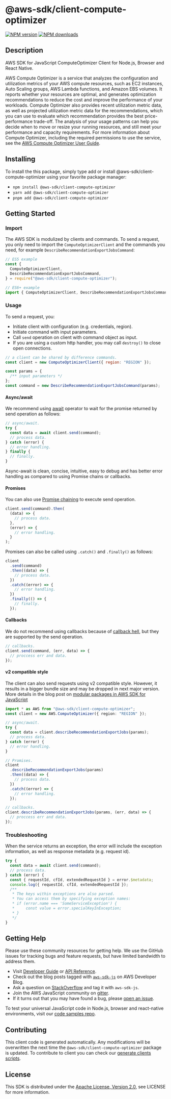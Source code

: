 # @aws-sdk/client-compute-optimizer

[![NPM version](https://img.shields.io/npm/v/@aws-sdk/client-compute-optimizer/latest.svg)](https://www.npmjs.com/package/@aws-sdk/client-compute-optimizer)
[![NPM downloads](https://img.shields.io/npm/dm/@aws-sdk/client-compute-optimizer.svg)](https://www.npmjs.com/package/@aws-sdk/client-compute-optimizer)

## Description

AWS SDK for JavaScript ComputeOptimizer Client for Node.js, Browser and React Native.

<p>AWS Compute Optimizer is a service that analyzes the configuration and utilization metrics of your
AWS compute resources, such as EC2 instances, Auto Scaling groups, AWS Lambda functions, and
Amazon EBS volumes. It reports whether your resources are optimal, and generates optimization
recommendations to reduce the cost and improve the performance of your workloads. Compute Optimizer
also provides recent utilization metric data, as well as projected utilization metric
data for the recommendations, which you can use to evaluate which recommendation
provides the best price-performance trade-off. The analysis of your usage patterns can
help you decide when to move or resize your running resources, and still meet your
performance and capacity requirements. For more information about Compute Optimizer, including the
required permissions to use the service, see the <a href="https://docs.aws.amazon.com/compute-optimizer/latest/ug/">AWS Compute Optimizer User Guide</a>.</p>

## Installing

To install the this package, simply type add or install @aws-sdk/client-compute-optimizer
using your favorite package manager:

- `npm install @aws-sdk/client-compute-optimizer`
- `yarn add @aws-sdk/client-compute-optimizer`
- `pnpm add @aws-sdk/client-compute-optimizer`

## Getting Started

### Import

The AWS SDK is modulized by clients and commands.
To send a request, you only need to import the `ComputeOptimizerClient` and
the commands you need, for example `DescribeRecommendationExportJobsCommand`:

```js
// ES5 example
const {
  ComputeOptimizerClient,
  DescribeRecommendationExportJobsCommand,
} = require("@aws-sdk/client-compute-optimizer");
```

```ts
// ES6+ example
import { ComputeOptimizerClient, DescribeRecommendationExportJobsCommand } from "@aws-sdk/client-compute-optimizer";
```

### Usage

To send a request, you:

- Initiate client with configuration (e.g. credentials, region).
- Initiate command with input parameters.
- Call `send` operation on client with command object as input.
- If you are using a custom http handler, you may call `destroy()` to close open connections.

```js
// a client can be shared by difference commands.
const client = new ComputeOptimizerClient({ region: "REGION" });

const params = {
  /** input parameters */
};
const command = new DescribeRecommendationExportJobsCommand(params);
```

#### Async/await

We recommend using [await](https://developer.mozilla.org/en-US/docs/Web/JavaScript/Reference/Operators/await)
operator to wait for the promise returned by send operation as follows:

```js
// async/await.
try {
  const data = await client.send(command);
  // process data.
} catch (error) {
  // error handling.
} finally {
  // finally.
}
```

Async-await is clean, concise, intuitive, easy to debug and has better error handling
as compared to using Promise chains or callbacks.

#### Promises

You can also use [Promise chaining](https://developer.mozilla.org/en-US/docs/Web/JavaScript/Guide/Using_promises#chaining)
to execute send operation.

```js
client.send(command).then(
  (data) => {
    // process data.
  },
  (error) => {
    // error handling.
  }
);
```

Promises can also be called using `.catch()` and `.finally()` as follows:

```js
client
  .send(command)
  .then((data) => {
    // process data.
  })
  .catch((error) => {
    // error handling.
  })
  .finally(() => {
    // finally.
  });
```

#### Callbacks

We do not recommend using callbacks because of [callback hell](http://callbackhell.com/),
but they are supported by the send operation.

```js
// callbacks.
client.send(command, (err, data) => {
  // proccess err and data.
});
```

#### v2 compatible style

The client can also send requests using v2 compatible style.
However, it results in a bigger bundle size and may be dropped in next major version. More details in the blog post
on [modular packages in AWS SDK for JavaScript](https://aws.amazon.com/blogs/developer/modular-packages-in-aws-sdk-for-javascript/)

```ts
import * as AWS from "@aws-sdk/client-compute-optimizer";
const client = new AWS.ComputeOptimizer({ region: "REGION" });

// async/await.
try {
  const data = client.describeRecommendationExportJobs(params);
  // process data.
} catch (error) {
  // error handling.
}

// Promises.
client
  .describeRecommendationExportJobs(params)
  .then((data) => {
    // process data.
  })
  .catch((error) => {
    // error handling.
  });

// callbacks.
client.describeRecommendationExportJobs(params, (err, data) => {
  // proccess err and data.
});
```

### Troubleshooting

When the service returns an exception, the error will include the exception information,
as well as response metadata (e.g. request id).

```js
try {
  const data = await client.send(command);
  // process data.
} catch (error) {
  const { requestId, cfId, extendedRequestId } = error.$metadata;
  console.log({ requestId, cfId, extendedRequestId });
  /**
   * The keys within exceptions are also parsed.
   * You can access them by specifying exception names:
   * if (error.name === 'SomeServiceException') {
   *     const value = error.specialKeyInException;
   * }
   */
}
```

## Getting Help

Please use these community resources for getting help.
We use the GitHub issues for tracking bugs and feature requests, but have limited bandwidth to address them.

- Visit [Developer Guide](https://docs.aws.amazon.com/sdk-for-javascript/v3/developer-guide/welcome.html)
  or [API Reference](https://docs.aws.amazon.com/AWSJavaScriptSDK/v3/latest/index.html).
- Check out the blog posts tagged with [`aws-sdk-js`](https://aws.amazon.com/blogs/developer/tag/aws-sdk-js/)
  on AWS Developer Blog.
- Ask a question on [StackOverflow](https://stackoverflow.com/questions/tagged/aws-sdk-js) and tag it with `aws-sdk-js`.
- Join the AWS JavaScript community on [gitter](https://gitter.im/aws/aws-sdk-js-v3).
- If it turns out that you may have found a bug, please [open an issue](https://github.com/aws/aws-sdk-js-v3/issues/new/choose).

To test your universal JavaScript code in Node.js, browser and react-native environments,
visit our [code samples repo](https://github.com/aws-samples/aws-sdk-js-tests).

## Contributing

This client code is generated automatically. Any modifications will be overwritten the next time the `@aws-sdk/client-compute-optimizer` package is updated.
To contribute to client you can check our [generate clients scripts](https://github.com/aws/aws-sdk-js-v3/tree/main/scripts/generate-clients).

## License

This SDK is distributed under the
[Apache License, Version 2.0](http://www.apache.org/licenses/LICENSE-2.0),
see LICENSE for more information.

